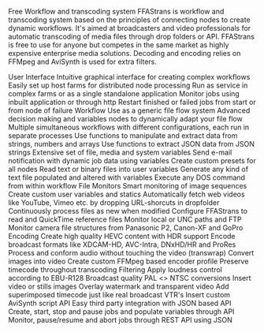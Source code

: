 Free Workflow and transcoding system
FFAStrans is workflow and transcoding system based on the principles of connecting nodes to create dynamic workflows. It's aimed at broadcasters and video professionals for automatic transcoding of media files through drop folders or API. FFAStrans is free to use for anyone but competes in the same market as highly expensive enterprise media solutions. Decoding and encoding relies on FFMpeg and AviSynth is used for extra filters.



User Interface
Intuitive graphical interface for creating complex workflows
Easily set up host farms for distributed node processing
Run as service in complex farms or as a single standalone application
Monitor jobs using inbuilt application or through http
Restart finished or failed jobs from start or from node of failure
Workflow
Use as a generic file flow system
Advanced decision making and variables nodes to dynamically adapt your file flow
Multiple simultaneous workflows with different configurations, each run in separate processes
Use functions to manipulate and extract data from strings, numbers and arrays
Use functions to extract JSON data from JSON strings
Extensive set of file, media and system variables
Send e-mail notification with dynamic job data using variables
Create custom presets for all nodes
Read text or binary files into user variables
Generate any kind of text file populated and altered with variables
Execute any DOS command from within workflow
File Monitors
Smart monitoring of image sequences
Create custom user variables and statics
Automatically fetch web videos like YouTube, Vimeo etc. by dropping URL-shorcuts in dropfolder
Continuously process files as new when modified
Configure FFAStrans to read and QuickTime reference files
Monitor local or UNC paths and FTP
Monitor camera file structures from Panasonic P2, Canon-XF and GoPro
Encoding
Create high quality HEVC content with HDR support
Encode broadcast formats like XDCAM-HD, AVC-Intra, DNxHD/HR and ProRes
Process and conform audio without touching the video (transwrap)
Convert images into video
Create custom FFMpeg based encoder profile
Preserve timecode throughout transcoding
Filtering
Apply loudness control according to EBU-R128
Broadcast quality PAL <> NTSC conversions
Insert video or stills images
Overlay watermark and transparent video
Add superimposed timecode just like real broadcast VTR's
Insert custom AviSynth script
API
Easy third party integration with JSON based API
Create, start, stop and pause jobs and populate variables through API
Monitor, pause/resume and abort jobs through REST API using JSON
